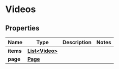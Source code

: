 

# Videos


## Properties

| Name | Type | Description | Notes |
|------------ | ------------- | ------------- | -------------|
|**items** | [**List&lt;Video&gt;**](Video.md) |  |  |
|**page** | [**Page**](Page.md) |  |  |



